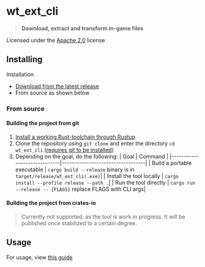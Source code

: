# wt_ext_cli
>**Download, extract and transform in-game files**

Licensed under the [Apache 2.0](https://github.com/Warthunder-Open-Source-Foundation/wt_blk/blob/master/LICENSE) license

## Installing

Installation
- [Download from the latest release](https://github.com/Warthunder-Open-Source-Foundation/wt_ext_cli/releases)
- From source as shown below

### From source
#### Building the project from git
1. <a href="https://www.rust-lang.org/tools/install">Install a working Rust-toolchain through Rustup</a>
2. Clone the repository  using `git clone` and enter the directory `cd wt_ext_cli` ([requires git to be installed](https://github.com/git-guides/install-git))
3. Depending on the goal, do the following:
   | Goal                        | Command                          |
   |-----------------------------|----------------------------------|
   | Build a portable executable | `cargo build --release` binary is in `target/release/wt_ext_cli(.exe)`|
   | Install the tool locally    | `cargo install --profile release --path .`|
   | Run the tool directly       | `cargo run --release -- {FLAGS}` replace FLAGS with CLI args|

#### Building the project from crates-io
>Currently not supported, as the tool is work in progress. It will be published once stabilized to a certain degree.


## Usage
For usage, view [this guide](https://github.com/Warthunder-Open-Source-Foundation/wt_ext_cli/blob/master/usage_manual.md)
